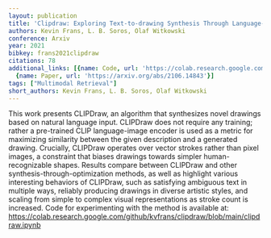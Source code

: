 ```yaml
---
layout: publication
title: 'Clipdraw: Exploring Text-to-drawing Synthesis Through Language-image Encoders'
authors: Kevin Frans, L. B. Soros, Olaf Witkowski
conference: Arxiv
year: 2021
bibkey: frans2021clipdraw
citations: 78
additional_links: [{name: Code, url: 'https://colab.research.google.com/github/kvfrans/clipdraw/blob/main/clipdraw.ipynb'},
  {name: Paper, url: 'https://arxiv.org/abs/2106.14843'}]
tags: ["Multimodal Retrieval"]
short_authors: Kevin Frans, L. B. Soros, Olaf Witkowski
---
```

This work presents CLIPDraw, an algorithm that synthesizes novel drawings
based on natural language input. CLIPDraw does not require any training; rather
a pre-trained CLIP language-image encoder is used as a metric for maximizing
similarity between the given description and a generated drawing. Crucially,
CLIPDraw operates over vector strokes rather than pixel images, a constraint
that biases drawings towards simpler human-recognizable shapes. Results compare
between CLIPDraw and other synthesis-through-optimization methods, as well as
highlight various interesting behaviors of CLIPDraw, such as satisfying
ambiguous text in multiple ways, reliably producing drawings in diverse
artistic styles, and scaling from simple to complex visual representations as
stroke count is increased. Code for experimenting with the method is available
at:
https://colab.research.google.com/github/kvfrans/clipdraw/blob/main/clipdraw.ipynb